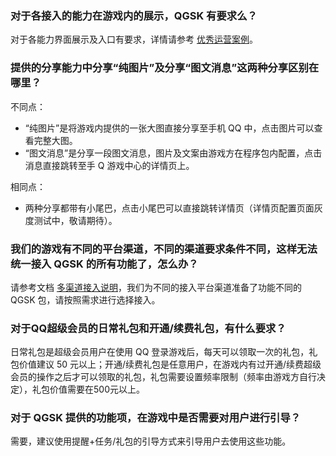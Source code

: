 ### 对于各接入的能力在游戏内的展示，QGSK 有要求么？
对于各能力界面展示及入口有要求，详情请参考 [优秀运营案例](https://cloud.tencent.com/document/product/630/14138)。

### 提供的分享能力中分享“纯图片”及分享“图文消息”这两种分享区别在哪里？
不同点：
- “纯图片”是将游戏内提供的一张大图直接分享至手机 QQ 中，点击图片可以查看完整大图。
- “图文消息”是分享一段图文消息，图片及文案由游戏方在程序包内配置，点击消息直接跳转至手 Q 游戏中心的详情页上。

相同点：
- 两种分享都带有小尾巴，点击小尾巴可以直接跳转详情页（详情页配置页面灰度测试中，敬请期待）。

### 我们的游戏有不同的平台渠道，不同的渠道要求条件不同，这样无法统一接入 QGSK 的所有功能了，怎么办？
请参考文档 [多渠道接入说明](https://cloud.tencent.com/document/product/630/14137)，我们为不同的接入平台渠道准备了功能不同的 QGSK 包，请按照需求进行选择接入。

### 对于QQ超级会员的日常礼包和开通/续费礼包，有什么要求？
日常礼包是超级会员用户在使用 QQ 登录游戏后，每天可以领取一次的礼包，礼包价值建议 50 元以上；开通/续费礼包是任意用户，在游戏内有过开通/续费超级会员的操作之后才可以领取的礼包，礼包需要设置频率限制（频率由游戏方自行决定），礼包价值需要在500元以上。

### 对于 QGSK 提供的功能项，在游戏中是否需要对用户进行引导？
需要，建议使用提醒+任务/礼包的引导方式来引导用户去使用这些功能。
